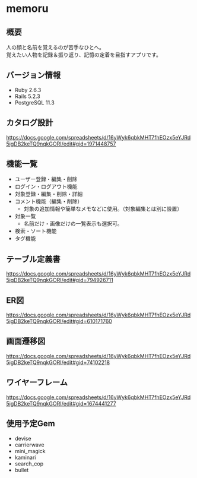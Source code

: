 # memoru

## 概要
人の顔と名前を覚えるのが苦手なひとへ。  
覚えたい人物を記録＆振り返り、記憶の定着を目指すアプリです。

## バージョン情報
- Ruby 2.6.3
- Rails  5.2.3
- PostgreSQL 11.3

## カタログ設計
https://docs.google.com/spreadsheets/d/16yWyk6qbkMHT7fhEOzx5eYJRd5igDB2keTQ9nqkGORI/edit#gid=1971448757

## 機能一覧
- ユーザー登録・編集・削除
- ログイン・ログアウト機能
- 対象登録・編集・削除・詳細
- コメント機能（編集・削除）
    - 対象の追加情報や簡単なメモなどに使用。（対象編集とは別に設置）
- 対象一覧
    - 名前だけ・画像だけの一覧表示も選択可。
- 検索・ソート機能
- タグ機能

## テーブル定義書
https://docs.google.com/spreadsheets/d/16yWyk6qbkMHT7fhEOzx5eYJRd5igDB2keTQ9nqkGORI/edit#gid=794926711

## ER図
https://docs.google.com/spreadsheets/d/16yWyk6qbkMHT7fhEOzx5eYJRd5igDB2keTQ9nqkGORI/edit#gid=610171760

## 画面遷移図
https://docs.google.com/spreadsheets/d/16yWyk6qbkMHT7fhEOzx5eYJRd5igDB2keTQ9nqkGORI/edit#gid=74102218

## ワイヤーフレーム
https://docs.google.com/spreadsheets/d/16yWyk6qbkMHT7fhEOzx5eYJRd5igDB2keTQ9nqkGORI/edit#gid=1674441277


## 使用予定Gem
- devise
- carrierwave
- mini_magick
- kaminari
- search_cop
- bullet
